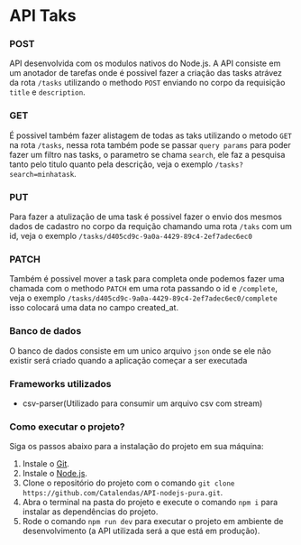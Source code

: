 # API Taks

### POST

API desenvolvida com os modulos nativos do Node.js.
A API consiste em um anotador de tarefas onde é possivel fazer a criação das tasks atrávez da rota ``/tasks`` utilizando o methodo ``POST`` enviando no corpo da requisição ``title`` e ``description``.

### GET

É possivel também fazer alistagem de todas as taks utilizando o metodo ``GET`` na rota ``/tasks``, nessa rota também pode se passar ``query params`` para poder fazer um filtro nas tasks, o parametro se chama ``search``, ele faz a pesquisa tanto pelo titulo quanto pela descrição, veja o exemplo ``/tasks?search=minhatask``.

### PUT

Para fazer a atulização de uma task é possivel fazer o envio dos mesmos dados de cadastro no corpo da requição chamando uma rota ``/taks`` com um id, veja o exemplo ``/tasks/d405cd9c-9a0a-4429-89c4-2ef7adec6ec0``

### PATCH

Também é possivel mover a task para completa onde podemos fazer uma chamada com o methodo ``PATCH`` em uma rota passando o id e ``/complete``, veja o exemplo ``/tasks/d405cd9c-9a0a-4429-89c4-2ef7adec6ec0/complete`` isso colocará uma data no campo created_at.

### Banco de dados

O banco de dados consiste em um unico arquivo ``json`` onde se ele não existir será criado quando a aplicação começar a ser executada

### Frameworks utilizados

- csv-parser(Utilizado para consumir um arquivo csv com stream)

### Como executar o projeto?

Siga os passos abaixo para a instalação do projeto em sua máquina:

1. Instale o [Git](https://git-scm.com/).
2. Instale o [Node.js](https://nodejs.org/en).
3. Clone o repositório do projeto com o comando `git clone https://github.com/Catalendas/API-nodejs-pura.git`.
4. Abra o terminal na pasta do projeto e execute o comando `npm i` para instalar as dependências do projeto.
5. Rode o comando `npm run dev` para executar o projeto em ambiente de desenvolvimento (a API utilizada será a que está em produção).

